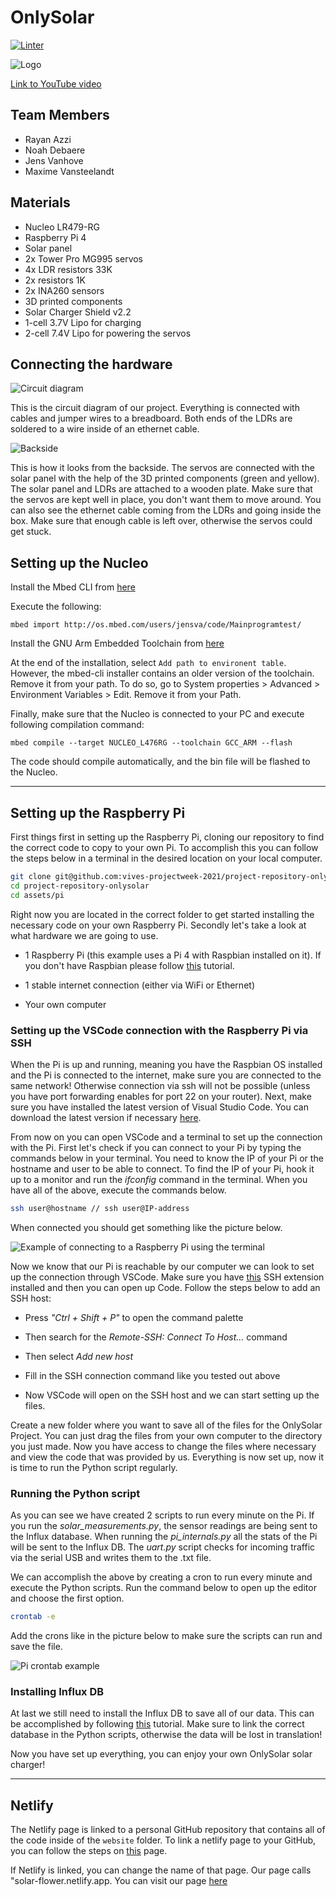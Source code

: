 ﻿# OnlySolar

[![Linter](../../actions/workflows/nodejs.yml/badge.svg)](./actions/workflows/nodejs.yml)

![Logo](assets/img/intro.jpg)

[Link to YouTube video](https://www.youtube.com/watch?v=ZZ_ORB39aEs)

## Team Members

* Rayan Azzi
* Noah Debaere
* Jens Vanhove
* Maxime Vansteelandt

## Materials

* Nucleo LR479-RG
* Raspberry Pi 4
* Solar panel
* 2x Tower Pro MG995 servos
* 4x LDR resistors 33K
* 2x resistors 1K
* 2x INA260 sensors
* 3D printed components
* Solar Charger Shield v2.2
* 1-cell 3.7V Lipo for charging
* 2-cell 7.4V Lipo for powering the servos

## Connecting the hardware

![Circuit diagram](assets/img/solar_schematic.jpg)

This is the circuit diagram of our project. Everything is connected with cables and jumper wires to a breadboard. Both ends of the LDRs are soldered to a wire inside of an ethernet cable.

![Backside](assets/img/connecties_achterkant.jpg)

This is how it looks from the backside. The servos are connected with the solar panel with the help of the 3D printed components (green and yellow). The solar panel and LDRs are attached to a wooden plate. Make sure that the servos are kept well in place, you don't want them to move around. You can also see the ethernet cable coming from the LDRs and going inside the box. Make sure that enough cable is left over, otherwise the servos could get stuck.

## Setting up the Nucleo

Install the Mbed CLI from [here](https://os.mbed.com/docs/mbed-os/v5.15/quick-start/offline-with-mbed-cli.html)

Execute the following:

```shell
mbed import http://os.mbed.com/users/jensva/code/Mainprogramtest/
```

Install the GNU Arm Embedded Toolchain from [here](https://developer.arm.com/tools-and-software/open-source-software/developer-tools/gnu-toolchain/gnu-rm/downloads)

At the end of the installation, select `Add path to environent table`. However, the mbed-cli installer contains an older version of the toolchain. Remove it from your path. To do so, go to System properties > Advanced > Environment Variables > Edit. Remove it from your Path.

Finally, make sure that the Nucleo is connected to your PC and execute following compilation command:

```shell
mbed compile --target NUCLEO_L476RG --toolchain GCC_ARM --flash
```

The code should compile automatically, and the bin file will be flashed to the Nucleo.

---

## Setting up the Raspberry Pi

First things first in setting up the Raspberry Pi, cloning our repository to find the correct code to copy to your own Pi. To accomplish this you can follow the steps below in a terminal in the desired location on your local computer.

```bash
git clone git@github.com:vives-projectweek-2021/project-repository-onlysolar.git
cd project-repository-onlysolar
cd assets/pi
```

Right now you are located in the correct folder to get started installing the necessary code on your own Raspberry Pi. Secondly let's take a look at what hardware we are going to use.

* 1 Raspberry Pi (this example uses a Pi 4 with Raspbian installed on it). If you don't have Raspbian please follow [this](https://projects.raspberrypi.org/en/projects/raspberry-pi-setting-up) tutorial.

* 1 stable internet connection (either via WiFi or Ethernet)

* Your own computer

### Setting up the VSCode connection with the Raspberry Pi via SSH

When the Pi is up and running, meaning you have the Raspbian OS installed and the Pi is connected to the internet, make sure you are connected to the same network! Otherwise connection via ssh will not be possible (unless you have port forwarding enables for port 22 on your router). Next, make sure you have installed the latest version of Visual Studio Code. You can download the latest version if necessary [here](https://code.visualstudio.com/Download).

From now on you can open VSCode and a terminal to set up the connection with the Pi. First let's check if you can connect to your Pi by typing the commands below in your terminal. You need to know the IP of your Pi or the hostname and user to be able to connect. To find the IP of your Pi, hook it up to a monitor and run the *ifconfig* command in the terminal. When you have all of the above, execute the commands below.

```bash
ssh user@hostname // ssh user@IP-address
```

When connected you should get something like the picture below.

![Example of connecting to a Raspberry Pi using the terminal](assets/img/ssh_terminal.png)

Now we know that our Pi is reachable by our computer we can look to set up the connection through VSCode. Make sure you have [this](https://marketplace.visualstudio.com/items?itemName=ms-vscode-remote.remote-ssh) SSH extension installed and then you can open up Code. Follow the steps below to add an SSH host:

* Press *"Ctrl + Shift + P"* to open the command palette

* Then search for the *Remote-SSH: Connect To Host...* command

* Then select *Add new host*

* Fill in the SSH connection command like you tested out above

* Now VSCode will open on the SSH host and we can start setting up the files.

Create a new folder where you want to save all of the files for the OnlySolar Project. You can just drag the files from your own computer to the directory you just made. Now you have access to change the files where necessary and view the code that was provided by us. Everything is now set up, now it is time to run the Python script regularly.

### Running the Python script

As you can see we have created 2 scripts to run every minute on the Pi. If you run the *solar_measurements.py*, the sensor readings are being sent to the Influx database. When running the *pi_internals.py* all the stats of the Pi will be sent to the Influx DB. The *uart.py* script checks for incoming traffic via the serial USB and writes them to the .txt file.

We can accomplish the above by creating a cron to run every minute and execute the Python scripts. Run the command below to open up the editor and choose the first option.

```bash
crontab -e
```

Add the crons like in the picture below to make sure the scripts can run and save the file.

![Pi crontab example](assets/img/pi_crontab.png)

### Installing Influx DB

At last we still need to install the Influx DB to save all of our data. This can be accomplished by following [this](https://pimylifeup.com/raspberry-pi-influxdb/) tutorial. Make sure to link the correct database in the Python scripts, otherwise the data will be lost in translation!

Now you have set up everything, you can enjoy your own OnlySolar solar charger!

---

## Netlify

The Netlify page is linked to a personal GitHub repository that contains all of the code inside of the `website` folder. To link a netlify page to your GitHub, you can follow the steps on [this](https://www.netlify.com/blog/2016/09/29/a-step-by-step-guide-deploying-on-netlify/) page.

 If Netlify is linked, you can change the name of that page. Our page calls "solar-flower.netlify.app. You can visit our page [here](https://solar-flower.netlify.app/)
